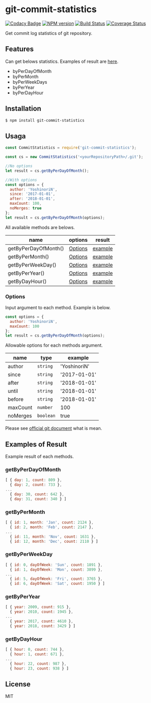 # git-commit-statistics

[![Codacy Badge](https://api.codacy.com/project/badge/Grade/700d8374e80a46e5b14e1b180e385507)](https://app.codacy.com/app/YoshinoriN/git-commit-statistics?utm_source=github.com&utm_medium=referral&utm_content=YoshinoriN/git-commit-statistics&utm_campaign=Badge_Grade_Settings)
[![NPM version](https://badge.fury.io/js/git-commit-statistics.svg)](https://www.npmjs.com/package/git-commit-statistics)
[![Build Status](https://travis-ci.org/YoshinoriN/git-commit-statistics.svg?branch=master)](https://travis-ci.org/YoshinoriN/git-commit-statistics) [![Coverage Status](https://coveralls.io/repos/github/YoshinoriN/git-commit-statistics/badge.svg?branch=master)](https://coveralls.io/github/YoshinoriN/git-commit-statistics?branch=master)

Get commit log statistics of git repository.

## Features

Can get belows statistics. Examples of result are [here](#examples-of-result).

* byPerDayOfMonth
* byPerMonth
* byPerWeekDays
* byPerYear
* byPerDayHour

## Installation

```sh
$ npm install git-commit-statistics
```

## Usaga

```js
const CommitStatistics = require('git-commit-statistics');

const cs = new CommitStatistics('<yourRepositoryPath>/.git');

//No options
let result = cs.getByPerDayOfMonth();

//With options
const options = {
  author: 'YoshinoriN',
  since: '2017-01-01',
  after: '2018-01-01',
  maxCount: 100,
  noMerges: true
};
let result = cs.getByPerDayOfMonth(options);
```

All available methods are belows.

|name|options|result|
|---|---|---|
|getByPerDayOfMonth()|[Options](#options)|[example](#getbyperdayofmonth)|
|getByPerMonth()|[Options](#options)|[example](#getbypermonth)|
|getByPerWeekDay()|[Options](#options)|[example](#getbyperweekday)|
|getByPerYear()|[Options](#options)|[example](#getbyperyear)|
|getByDayHour()|[Options](#options)|[example](#getbydayhour)|

### Options

Input argument to each method. Example is below.

```js
const options = {
  author: 'YoshinoriN',
  maxCount: 100
};
let result = cs.getByPerDayOfMonth(options);
```

Allowable options for each methods argument.

|name|type|example|
|---|---|---|
|author|`string`|'YoshinoriN'|
|since|`string`|'2017-01-01'|
|after|`string`|'2018-01-01'|
|until|`string`|'2018-01-01'|
|before|`string`|'2018-01-01'|
|maxCount|`number`|100|
|noMerges|`boolean`|true|

Please see [official git document](https://git-scm.com/docs/git-log#_options) what is mean.

## Examples of Result

Example result of each methods.

### getByPerDayOfMonth

```js
[ { day: 1, count: 809 },
  { day: 2, count: 733 },
...
  { day: 30, count: 642 },
  { day: 31, count: 340 } ]
```

### getByPerMonth

```js
[ { id: 1, month: 'Jan', count: 2124 },
  { id: 2, month: 'Feb', count: 2147 },
...
  { id: 11, month: 'Nov', count: 1631 },
  { id: 12, month: 'Dec', count: 2110 } ]
```

### getByPerWeekDay

```js
[ { id: 0, dayOfWeek: 'Sun', count: 1891 },
  { id: 1, dayOfWeek: 'Mon', count: 3899 },
...
  { id: 5, dayOfWeek: 'Fri', count: 3765 },
  { id: 6, dayOfWeek: 'Sat', count: 1950 } ]
```

### getByPerYear

```js
[ { year: 2009, count: 915 },
  { year: 2010, count: 1945 },
...
  { year: 2017, count: 4610 },
  { year: 2018, count: 3429 } ]
```

### getByDayHour

```js
[ { hour: 0, count: 744 },
  { hour: 1, count: 671 },
...
  { hour: 22, count: 987 },
  { hour: 23, count: 938 } ]
```

## License

MIT
